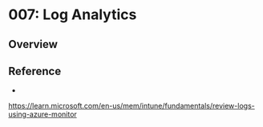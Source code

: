 # 007: Log Analytics

## Overview



## Reference

* 
https://learn.microsoft.com/en-us/mem/intune/fundamentals/review-logs-using-azure-monitor
